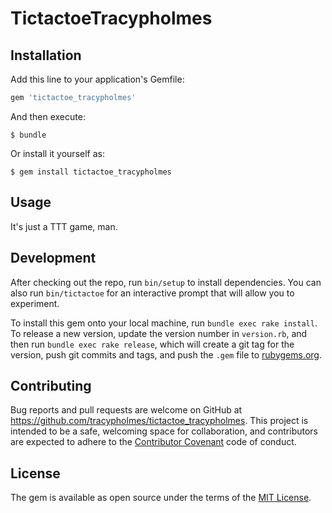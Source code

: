 # TictactoeTracypholmes




## Installation

Add this line to your application's Gemfile:

```ruby
gem 'tictactoe_tracypholmes'
```

And then execute:

    $ bundle

Or install it yourself as:

    $ gem install tictactoe_tracypholmes

## Usage

It's just a TTT game, man.

## Development

After checking out the repo, run `bin/setup` to install dependencies. You can also run `bin/tictactoe` for an interactive prompt that will allow you to experiment.

To install this gem onto your local machine, run `bundle exec rake install`. To release a new version, update the version number in `version.rb`, and then run `bundle exec rake release`, which will create a git tag for the version, push git commits and tags, and push the `.gem` file to [rubygems.org](https://rubygems.org).

## Contributing

Bug reports and pull requests are welcome on GitHub at https://github.com/tracypholmes/tictactoe_tracypholmes. This project is intended to be a safe, welcoming space for collaboration, and contributors are expected to adhere to the [Contributor Covenant](http://contributor-covenant.org) code of conduct.


## License

The gem is available as open source under the terms of the [MIT License](http://opensource.org/licenses/MIT).
